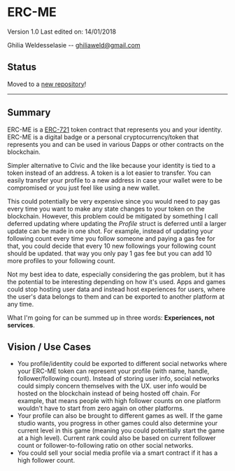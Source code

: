 # ERC-ME

Version 1.0  Last edited on: 14/01/2018

Ghilia Weldesselasie -- <a href='mailto:ghiliaweld@gmail.com'>ghiliaweld@gmail.com</a></br>

## Status
Moved to a [new repository](https://github.com/ghiliweld/ERC-ME)!

---

## Summary
ERC-ME is a [ERC-721](https://github.com/ethereum/eips/issues/721) token contract that represents you and your identity. ERC-ME is a digital badge or a personal cryptocurrency/token that represents you and can be used in various Dapps or other contracts on the blockchain.

Simpler alternative to Civic and the like because your identity is tied to a token instead of an address. A token is a lot easier to transfer. You can easily transfer your profile to a new address in case your wallet were to be compromised or you just feel like using a new wallet.

This could potentially be very expensive since you would need to pay gas every time you want to make any state changes to your token on the blockchain. However, this problem could be mitigated by something I call deferred updating where updating the *Profile* struct is deferred until a larger update can be made in one shot. For example, instead of updating your following count every time you follow someone and paying a gas fee for that, you could decide that every 10 new followings your following count should be updated. that way you only pay 1 gas fee but you can add 10 more profiles to your following count.

Not my best idea to date, especially considering the gas problem, but it has the potential to be interesting depending on how it's used. Apps and games could stop hosting user data and instead host experiences for users, where the user's data belongs to them and can be exported to another platform at any time.

What I'm going for can be summed up in three words: **Experiences, not services**.

## Vision / Use Cases
- You profile/identity could be exported to different social networks where your ERC-ME token can represent your profile (with name, handle, follower/following count). Instead of storing user info, social networks could simply concern themselves with the UX. user info would be hosted on the blockchain instead of being hosted off chain. For example, that means people with high follower counts on one platform wouldn't have to start from zero again on other platforms.
- Your profile can also be brought to different games as well. If the game studio wants, you progress in other games could also determine your current level in this game (meaning you could potentially start the game at a high level). Current rank could also be based on current follower count or follower-to-following ratio on other social networks.
- You could sell your social media profile via a smart contract if it has a high follower count.
